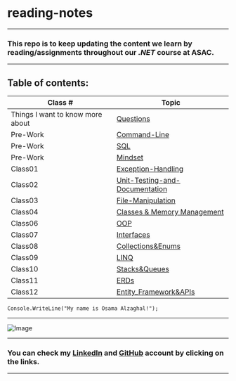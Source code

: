 # reading-notes
---
### This repo is to keep updating the content we learn by reading/assignments throughout our *.NET* course at ASAC.
---
## Table of contents:
| Class # | Topic |
| ----------- | ----------- |
| Things I want to know more about | [Questions](./Topics/Questions) |
| Pre-Work | [Command-Line](./Topics/Command-Line) |
| Pre-Work | [SQL](./Topics/SQL) |
| Pre-Work | [Mindset](./Topics/Mindset) |
| Class01 | [Exception-Handling](./Topics/Exception&#32;Handling) |
| Class02 | [Unit-Testing-and-Documentation](./Topics/Unit-Testing-and-Documentation) |
| Class03 | [File-Manipulation](./Topics/File&#32;Manipulation-System.IO) |
| Class04 | [Classes & Memory Management](./Topics/Classes&#32;&&#32;Memory&#32;Management) |
| Class06 | [OOP](./Topics/OOP) |
| Class07 | [Interfaces](./Topics/Interfaces) |
| Class08 | [Collections&Enums](./Topics/Collections&Enums) |
| Class09 | [LINQ](./Topics/LINQ) |
| Class10 | [Stacks&Queues](./Topics/Stacks&Queues) |
| Class11 | [ERDs](./Topics/ERDs) |
| Class12 | [Entity_Framework&APIs](./Topics/Entity_Framework&APIs) |

``` 
Console.WriteLine("My name is Osama Alzaghal!");

```
---

![Image](https://intaj.net/wp-content/uploads/2020/08/ASAC-Bilingual-1024x220.png)

---

### **You can check my [LinkedIn](https://www.linkedin.com/in/osama-al-zaghal-374732217/) and  [GitHub](https://github.com/OsamaAlzaghal) account by clicking on the links.**

---
